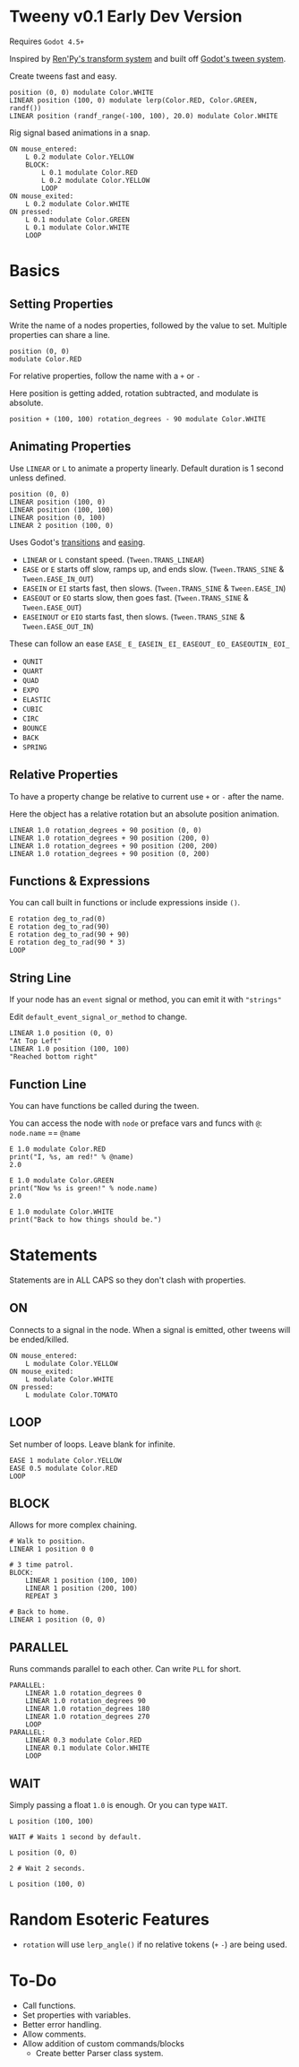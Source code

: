 # Tweeny v0.1 Early Dev Version
Requires `Godot 4.5+`

Inspired by [Ren'Py's transform system](https://www.renpy.org/doc/html/transforms.html) and built off [Godot's tween system](https://docs.godotengine.org/en/4.4/classes/class_tween.html).

Create tweens fast and easy.

```rpy
position (0, 0) modulate Color.WHITE
LINEAR position (100, 0) modulate lerp(Color.RED, Color.GREEN, randf())
LINEAR position (randf_range(-100, 100), 20.0) modulate Color.WHITE
```

Rig signal based animations in a snap.

```rpy
ON mouse_entered:
	L 0.2 modulate Color.YELLOW
	BLOCK:
		L 0.1 modulate Color.RED
		L 0.2 modulate Color.YELLOW
		LOOP
ON mouse_exited:
	L 0.2 modulate Color.WHITE
ON pressed:
	L 0.1 modulate Color.GREEN
	L 0.1 modulate Color.WHITE
	LOOP
```

# Basics

## Setting Properties
Write the name of a nodes properties, followed by the value to set. Multiple properties can share a line.

```rpy
position (0, 0)
modulate Color.RED
```

For relative properties, follow the name with a `+` or `-`

Here position is getting added, rotation subtracted, and modulate is absolute.

```rpy
position + (100, 100) rotation_degrees - 90 modulate Color.WHITE
```

## Animating Properties
Use `LINEAR` or `L` to animate a property linearly. Default duration is 1 second unless defined.

```rpy
position (0, 0)
LINEAR position (100, 0)
LINEAR position (100, 100)
LINEAR position (0, 100)
LINEAR 2 position (100, 0) 
```

Uses Godot's [transitions](https://docs.godotengine.org/en/4.4/classes/class_tween.html#enum-tween-transitiontype) and [easing](https://docs.godotengine.org/en/4.4/classes/class_tween.html#enum-tween-easetype).

- `LINEAR` or `L` constant speed. (`Tween.TRANS_LINEAR`)
- `EASE` or `E` starts off slow, ramps up, and ends slow. (`Tween.TRANS_SINE` & `Tween.EASE_IN_OUT`)
- `EASEIN` or `EI` starts fast, then slows. (`Tween.TRANS_SINE` & `Tween.EASE_IN`)
- `EASEOUT` or `EO` starts slow, then goes fast. (`Tween.TRANS_SINE` & `Tween.EASE_OUT`)
- `EASEINOUT` or `EIO` starts fast, then slows. (`Tween.TRANS_SINE` & `Tween.EASE_OUT_IN`)

These can follow an ease `EASE_` `E_` `EASEIN_` `EI_` `EASEOUT_` `EO_` `EASEOUTIN_` `EOI_`
- `QUNIT`
- `QUART`
- `QUAD`
- `EXPO`
- `ELASTIC`
- `CUBIC`
- `CIRC`
- `BOUNCE`
- `BACK`
- `SPRING`

## Relative Properties
To have a property change be relative to current use `+` or `-` after the name.

Here the object has a relative rotation but an absolute position animation.

```rpy
LINEAR 1.0 rotation_degrees + 90 position (0, 0)
LINEAR 1.0 rotation_degrees + 90 position (200, 0)
LINEAR 1.0 rotation_degrees + 90 position (200, 200)
LINEAR 1.0 rotation_degrees + 90 position (0, 200)
```

## Functions & Expressions
You can call built in functions or include expressions inside `()`.

```rpy
E rotation deg_to_rad(0)
E rotation deg_to_rad(90)
E rotation deg_to_rad(90 + 90)
E rotation deg_to_rad(90 * 3)
LOOP
```

## String Line
If your node has an `event` signal or method, you can emit it with `"strings"`

Edit `default_event_signal_or_method` to change.

```rpy
LINEAR 1.0 position (0, 0)
"At Top Left"
LINEAR 1.0 position (100, 100)
"Reached bottom right"
```

## Function Line
You can have functions be called during the tween.

You can access the node with `node` or preface vars and funcs with `@`: `node.name` == `@name`

```rpy
E 1.0 modulate Color.RED
print("I, %s, am red!" % @name)
2.0

E 1.0 modulate Color.GREEN
print("Now %s is green!" % node.name)
2.0

E 1.0 modulate Color.WHITE
print("Back to how things should be.")
```

# Statements
Statements are in ALL CAPS so they don't clash with properties.

## ON
Connects to a signal in the node.
When a signal is emitted, other tweens will be ended/killed.

```rpy
ON mouse_entered:
	L modulate Color.YELLOW
ON mouse_exited:
	L modulate Color.WHITE
ON pressed:
	L modulate Color.TOMATO
```

## LOOP
Set number of loops. Leave blank for infinite.

```rpy
EASE 1 modulate Color.YELLOW
EASE 0.5 modulate Color.RED
LOOP
```

## BLOCK
Allows for more complex chaining.

```rpy
# Walk to position.
LINEAR 1 position 0 0

# 3 time patrol.
BLOCK:
	LINEAR 1 position (100, 100)
	LINEAR 1 position (200, 100)
	REPEAT 3

# Back to home.
LINEAR 1 position (0, 0)
```

## PARALLEL
Runs commands parallel to each other. Can write `PLL` for short.

```rpy
PARALLEL:
	LINEAR 1.0 rotation_degrees 0
	LINEAR 1.0 rotation_degrees 90
	LINEAR 1.0 rotation_degrees 180
	LINEAR 1.0 rotation_degrees 270
	LOOP
PARALLEL:
	LINEAR 0.3 modulate Color.RED
	LINEAR 0.1 modulate Color.WHITE
	LOOP
```

## WAIT
Simply passing a float `1.0` is enough. Or you can type `WAIT`.

```rpy
L position (100, 100)

WAIT # Waits 1 second by default.

L position (0, 0)

2 # Wait 2 seconds.

L position (100, 0)
```

# Random Esoteric Features
- `rotation` will use `lerp_angle()` if no relative tokens (`+` `-`) are being used.

# To-Do
- Call functions.
- Set properties with variables.
- Better error handling.
- Allow comments.
- Allow addition of custom commands/blocks
	- Create better Parser class system.
